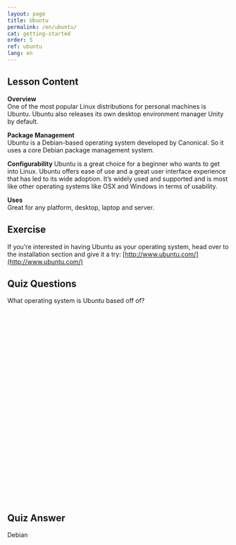 ```yaml
---
layout: page
title: Ubuntu
permalink: /en/ubuntu/
cat: getting-started
order: 5
ref: ubuntu
lang: en
---
```


## Lesson Content

**Overview**  
One of the most popular Linux distributions for personal machines is Ubuntu. Ubuntu also releases its own desktop environment manager Unity by default. 

**Package Management**  
Ubuntu is a Debian-based operating system developed by Canonical. So it uses a core Debian package management system.

**Configurability**
Ubuntu is a great choice for a beginner who wants to get into Linux. Ubuntu offers ease of use and a great user interface experience that has led to its wide adoption. It’s widely used and supported and is most like other operating systems like OSX and Windows in terms of usability.

**Uses**  
Great for any platform, desktop, laptop and server.

## Exercise

If you're interested in having Ubuntu as your operating system, head over to the installation section and give it a try: [http://www.ubuntu.com/](http://www.ubuntu.com/)

## Quiz Questions

What operating system is Ubuntu based off of?  
<br /><br /><br /><br /><br /><br /><br /><br /><br /><br /><br /><br /><br /><br /><br /><br /><br /><br /><br /><br /><br /><br /><br /><br /><br /><br />
## Quiz Answer

Debian